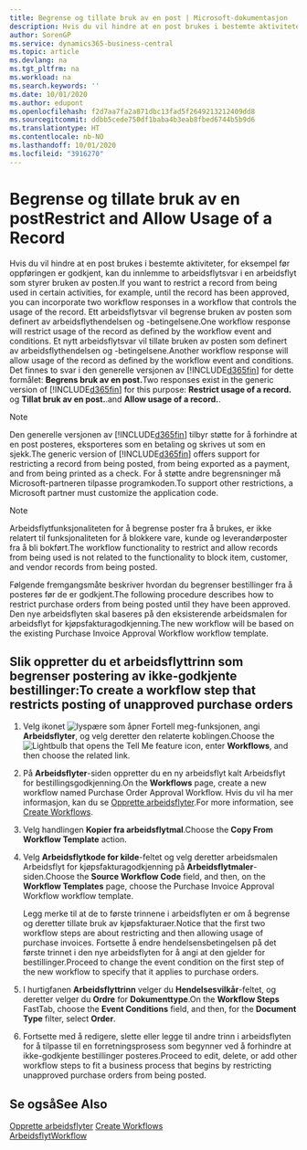 ```yaml
---
title: Begrense og tillate bruk av en post | Microsoft-dokumentasjon
description: Hvis du vil hindre at en post brukes i bestemte aktiviteter, for eksempel før oppføringen er godkjent, kan du innlemme to arbeidsflytsvar i en arbeidsflyt som styrer bruken av posten.
author: SorenGP
ms.service: dynamics365-business-central
ms.topic: article
ms.devlang: na
ms.tgt_pltfrm: na
ms.workload: na
ms.search.keywords: ''
ms.date: 10/01/2020
ms.author: edupont
ms.openlocfilehash: f2d7aa7fa2a871dbc13fad5f2649213212409dd8
ms.sourcegitcommit: ddbb5cede750df1baba4b3eab8fbed6744b5b9d6
ms.translationtype: HT
ms.contentlocale: nb-NO
ms.lasthandoff: 10/01/2020
ms.locfileid: "3916270"
---
```

# <a name="restrict-and-allow-usage-of-a-record"></a><span data-ttu-id="7ab04-103">Begrense og tillate bruk av en post</span><span class="sxs-lookup"><span data-stu-id="7ab04-103">Restrict and Allow Usage of a Record</span></span>
<span data-ttu-id="7ab04-104">Hvis du vil hindre at en post brukes i bestemte aktiviteter, for eksempel før oppføringen er godkjent, kan du innlemme to arbeidsflytsvar i en arbeidsflyt som styrer bruken av posten.</span><span class="sxs-lookup"><span data-stu-id="7ab04-104">If you want to restrict a record from being used in certain activities, for example, until the record has been approved, you can incorporate two workflow responses in a workflow that controls the usage of the record.</span></span> <span data-ttu-id="7ab04-105">Ett arbeidsflytsvar vil begrense bruken av posten som definert av arbeidsflythendelsen og -betingelsene.</span><span class="sxs-lookup"><span data-stu-id="7ab04-105">One workflow response will restrict usage of the record as defined by the workflow event and conditions.</span></span> <span data-ttu-id="7ab04-106">Et nytt arbeidsflytsvar vil tillate bruken av posten som definert av arbeidsflythendelsen og -betingelsene.</span><span class="sxs-lookup"><span data-stu-id="7ab04-106">Another workflow response will allow usage of the record as defined by the workflow event and conditions.</span></span> <span data-ttu-id="7ab04-107">Det finnes to svar i den generelle versjonen av [!INCLUDE[d365fin](includes/d365fin_md.md)] for dette formålet: **Begrens bruk av en post.**</span><span class="sxs-lookup"><span data-stu-id="7ab04-107">Two responses exist in the generic version of [!INCLUDE[d365fin](includes/d365fin_md.md)] for this purpose: **Restrict usage of a record.**</span></span> <span data-ttu-id="7ab04-108">og **Tillat bruk av en post.**.</span><span class="sxs-lookup"><span data-stu-id="7ab04-108">and **Allow usage of a record.**.</span></span>

> [!NOTE]  
>  <span data-ttu-id="7ab04-109">Den generelle versjonen av [!INCLUDE[d365fin](includes/d365fin_md.md)] tilbyr støtte for å forhindre at en post posteres, eksporteres som en betaling og skrives ut som en sjekk.</span><span class="sxs-lookup"><span data-stu-id="7ab04-109">The generic version of [!INCLUDE[d365fin](includes/d365fin_md.md)] offers support for restricting a record from being posted, from being exported as a payment, and from being printed as a check.</span></span> <span data-ttu-id="7ab04-110">For å støtte andre begrensninger må Microsoft-partneren tilpasse programkoden.</span><span class="sxs-lookup"><span data-stu-id="7ab04-110">To support other restrictions, a Microsoft partner must customize the application code.</span></span>  

> [!NOTE]  
>  <span data-ttu-id="7ab04-111">Arbeidsflytfunksjonaliteten for å begrense poster fra å brukes, er ikke relatert til funksjonaliteten for å blokkere vare, kunde og leverandørposter fra å bli bokført.</span><span class="sxs-lookup"><span data-stu-id="7ab04-111">The workflow functionality to restrict and allow records from being used is not related to the functionality to block item, customer, and vendor records from being posted.</span></span>

<span data-ttu-id="7ab04-112">Følgende fremgangsmåte beskriver hvordan du begrenser bestillinger fra å posteres før de er godkjent.</span><span class="sxs-lookup"><span data-stu-id="7ab04-112">The following procedure describes how to restrict purchase orders from being posted until they have been approved.</span></span> <span data-ttu-id="7ab04-113">Den nye arbeidsflyten skal baseres på den eksisterende arbeidsmalen for arbeidsflyt for kjøpsfakturagodkjenning.</span><span class="sxs-lookup"><span data-stu-id="7ab04-113">The new workflow will be based on the existing Purchase Invoice Approval Workflow workflow template.</span></span>  

## <a name="to-create-a-workflow-step-that-restricts-posting-of-unapproved-purchase-orders"></a><span data-ttu-id="7ab04-114">Slik oppretter du et arbeidsflyttrinn som begrenser postering av ikke-godkjente bestillinger:</span><span class="sxs-lookup"><span data-stu-id="7ab04-114">To create a workflow step that restricts posting of unapproved purchase orders</span></span>  
1. <span data-ttu-id="7ab04-115">Velg ikonet ![lyspære som åpner Fortell meg-funksjonen](media/ui-search/search_small.png "Fortell hva du vil gjøre"), angi **Arbeidsflyter**, og velg deretter den relaterte koblingen.</span><span class="sxs-lookup"><span data-stu-id="7ab04-115">Choose the ![Lightbulb that opens the Tell Me feature](media/ui-search/search_small.png "Tell me what you want to do") icon, enter **Workflows**, and then choose the related link.</span></span>  
2. <span data-ttu-id="7ab04-116">På **Arbeidsflyter**-siden oppretter du en ny arbeidsflyt kalt Arbeidsflyt for bestillingsgodkjenning.</span><span class="sxs-lookup"><span data-stu-id="7ab04-116">On the **Workflows** page, create a new workflow named Purchase Order Approval Workflow.</span></span> <span data-ttu-id="7ab04-117">Hvis du vil ha mer informasjon, kan du se [Opprette arbeidsflyter](across-how-to-create-workflows.md).</span><span class="sxs-lookup"><span data-stu-id="7ab04-117">For more information, see [Create Workflows](across-how-to-create-workflows.md).</span></span>  
3. <span data-ttu-id="7ab04-118">Velg handlingen **Kopier fra arbeidsflytmal**.</span><span class="sxs-lookup"><span data-stu-id="7ab04-118">Choose the **Copy From Workflow Template** action.</span></span>  
4. <span data-ttu-id="7ab04-119">Velg **Arbeidsflytkode for kilde**-feltet og velg deretter arbeidsmalen Arbeidsflyt for kjøpsfakturagodkjenning på **Arbeidsflytmaler**-siden.</span><span class="sxs-lookup"><span data-stu-id="7ab04-119">Choose the **Source Workflow Code** field, and then, on the **Workflow Templates** page, choose the Purchase Invoice Approval Workflow workflow template.</span></span>  

     <span data-ttu-id="7ab04-120">Legg merke til at de to første trinnene i arbeidsflyten er om å begrense og deretter tillate bruk av kjøpsfakturaer.</span><span class="sxs-lookup"><span data-stu-id="7ab04-120">Notice that the first two workflow steps are about restricting and then allowing usage of purchase invoices.</span></span> <span data-ttu-id="7ab04-121">Fortsette å endre hendelsensbetingelsen på det første trinnet i den nye arbeidsflyten for å angi at den gjelder for bestillinger.</span><span class="sxs-lookup"><span data-stu-id="7ab04-121">Proceed to change the event condition on the first step of the new workflow to specify that it applies to purchase orders.</span></span>  
5. <span data-ttu-id="7ab04-122">I hurtigfanen **Arbeidsflyttrinn** velger du **Hendelsesvilkår**-feltet, og deretter velger du **Ordre** for **Dokumenttype**.</span><span class="sxs-lookup"><span data-stu-id="7ab04-122">On the **Workflow Steps** FastTab, choose the **Event Conditions** field, and then, for the **Document Type** filter, select **Order**.</span></span>  
6. <span data-ttu-id="7ab04-123">Fortsette med å redigere, slette eller legge til andre trinn i arbeidsflyten for å tilpasse til en forretningsprosess som begynner ved å forhindre at ikke-godkjente bestillinger posteres.</span><span class="sxs-lookup"><span data-stu-id="7ab04-123">Proceed to edit, delete, or add other workflow steps to fit a business process that begins by restricting unapproved purchase orders from being posted.</span></span>  

## <a name="see-also"></a><span data-ttu-id="7ab04-124">Se også</span><span class="sxs-lookup"><span data-stu-id="7ab04-124">See Also</span></span>  
<span data-ttu-id="7ab04-125">[Opprette arbeidsflyter](across-how-to-create-workflows.md) </span><span class="sxs-lookup"><span data-stu-id="7ab04-125">[Create Workflows](across-how-to-create-workflows.md) </span></span>  
[<span data-ttu-id="7ab04-126">Arbeidsflyt</span><span class="sxs-lookup"><span data-stu-id="7ab04-126">Workflow</span></span>](across-workflow.md)   
